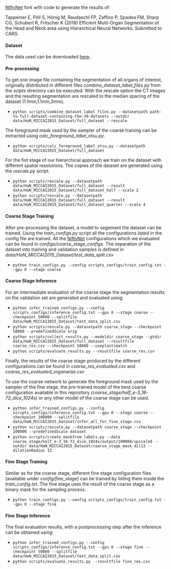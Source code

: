 [NiftyNet][nifty] fork with code to generate the results of:

Tappeiner E, Pöll S, Hönig M, Raudaschl FP, Zaffino P, Spadea FM, Sharp CG, Schubert R, Fritscher K (2018) Efficient Multi-Organ Segmentation of the Head and Neck area using Hierarchical Neural Networks. Submitted to CARS.

#### Dataset
The data used can be downloaded [here][dataset].

#### Pre-processing
To get one image file containing the segmentation of all organs of interest, originally distributed in different files *combine_dataset_label_files.py* from the *scipts* directory can be executed. With the rescale option the CT images and the resulting segmentation are rescaled to the median spacing of the dataset (1.1mm,1.1mm,3mm).

* `python scripts/combine_dataset_label_files.py --datasetpath path-to-full-dataset-containing-the-39-datasets --outdir data/HaN_MICCAI2015_Dataset/full_dataset --rescale`

The foreground mask used by the sampler of the coarse training can be extracted using *calc_foreground_label_otsu.py*.

* `python scripts/calc_foreground_label_otsu.py --datasetpath data/HaN_MICCAI2015_Dataset/full_dataset`

For the fist stage of our hierarchical approach we train on the dataset with different spatial resolutions. The copies of the dataset are generated using the *rescale.py* script.

*  `python scripts/rescale.py --datasetpath data/HaN_MICCAI2015_Dataset/full_dataset --result data/HaN_MICCAI2015_Dataset/full_dataset_half --scale 2`
*  `python scripts/rescale.py --datasetpath data/HaN_MICCAI2015_Dataset/full_dataset --result data/HaN_MICCAI2015_Dataset/full_dataset_quarter --scale 4`
 
#### Coarse Stage Training

After pre-processing the dataset, a model to segement the dataset can be trained. Using the *train_configs.py* script all the configurations listed in the config file are trained. All the  [NiftyNet][nifty] configurations which we evaluated can be found in *configs/coarse_stage_configs*. The separation of the dataset into training and validation samples is defined in *data/HaN_MICCAI2015_Dataset/test_data_split.csv* 

* `python train_configs.py --config scripts_configs/train_config.txt --gpu 0 --stage coarse`

#### Coarse Stage Inference
 
For an intermediate evaluation of the coarse stage the segmentation results on the validation set are generated and evaluated using:

* `python infer_trained_configs.py --config scripts_configs/inference_config.txt --gpu 0 --stage coarse --checkpoint 50000 --splitfile data/HaN_MICCAI2015_Dataset/test_data_split.csv`
* `python scripts/rescale.py --datasetpath coarse_stage --checkpoint 50000 --predefinedScale orig`
* `python scripts/collect_results.py --modeldir coarse_stage --gtdir data/HaN_MICCAI2015_Dataset/full_dataset --resultfile coarse_res.csv --checkpoint 50000 --useplastimatch`
* `python scripts/evaluate_results.py --resultfile coarse_res.csv`

Finally, the results of the coarse stage produced by the different configurations can be found in *coarse_res_evaluated.csv* and *coarse_res_evaluated_organwise.csv*

To use the coarse network to generate the foreground mask used by the sampler of the fine stage, the pre-trained model of the best coarse configuration available in this repository *(coarse_stage/half_e-3_16-72_dice_1024s)* or any other model of the coarse stage can be used.

* `python infer_trained_configs.py --config scripts_configs/inference_config.txt --gpu 0 --stage coarse --checkpoint 100000 --splitfile data/HaN_MICCAI2015_Dataset/infer_all_for_fine_stage.csv`
* `python scripts/rescale.py --datasetpath coarse_stage --checkpoint 100000 --predefinedScale dataset`
* `python scripts/create_maskfrom_labels.py --data coarse_stage/half_e-3_16-72_dice_1024s/output/100000/upscaled --outdir data/HaN_MICCAI2015_Dataset/coarse_stage_mask_dil13 --dilationRadius 13` 

#### Fine Stage Training

Similar as for the coarse stage, different fine stage configuration files (available under *config/fine_stage*) can be trained by listing them inside the *train_config.txt*. The fine stage uses the result of the coarse stage as a binary mask for the sampling process.

* `python train_configs.py --config scripts_configs/train_config.txt --gpu 0 --stage fine`

#### Fine Stage Inference

The final evaluation results, with a postprocessing step after the inference can be obtained using:

* `python infer_trained_configs.py --config scripts_configs/inference_config.txt --gpu 0 --stage fine --checkpoint 50000 --splitfile data/HaN_MICCAI2015_Dataset/test_data_split.csv`
* `python scripts/evaluate_results.py --resultfile fine_res.csv`
    
[nifty]: https://github.com/NifTK/NiftyNet
[dataset]: http://www.imagenglab.com/newsite/pddca/
